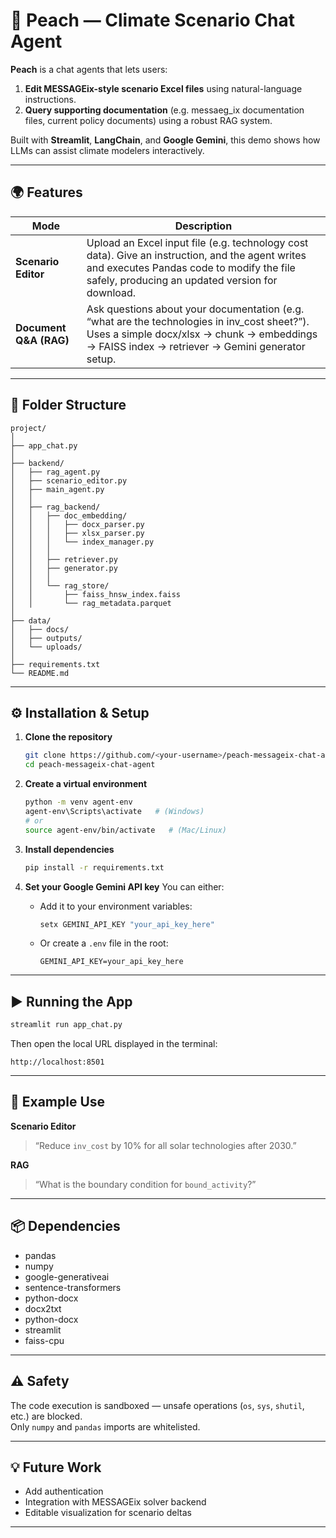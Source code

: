 # 🍑 Peach — Climate Scenario Chat Agent

**Peach** is a chat agents that lets users:
1. **Edit MESSAGEix-style scenario Excel files** using natural-language instructions.
2. **Query supporting documentation** (e.g. messaeg_ix documentation files, current policy documents) using a robust RAG system.

Built with **Streamlit**, **LangChain**, and **Google Gemini**, this demo shows how LLMs can assist climate modelers interactively.

---

## 🌍 Features

| Mode | Description |
|------|--------------|
| **Scenario Editor** | Upload an Excel input file (e.g. technology cost data). Give an instruction, and the agent writes and executes Pandas code to modify the file safely, producing an updated version for download. |
| **Document Q&A (RAG)** | Ask questions about your documentation (e.g. “what are the technologies in inv_cost sheet?”). Uses a simple docx/xlsx → chunk → embeddings → FAISS index → retriever → Gemini generator setup. |

---

## 🧩 Folder Structure

```
project/
│
├── app_chat.py
│
├── backend/
│   ├── rag_agent.py
│   ├── scenario_editor.py
│   ├── main_agent.py
│   │
│   ├── rag_backend/
│   │   ├── doc_embedding/
│   │   │   ├── docx_parser.py
│   │   │   ├── xlsx_parser.py
│   │   │   └── index_manager.py
│   │   │
│   │   ├── retriever.py
│   │   ├── generator.py
│   │   │
│   │   └── rag_store/
│   │       ├── faiss_hnsw_index.faiss
│   │       └── rag_metadata.parquet
│
├── data/
│   ├── docs/
│   ├── outputs/
│   └── uploads/
│
├── requirements.txt
└── README.md
```

---

## ⚙️ Installation & Setup

1. **Clone the repository**
   ```bash
   git clone https://github.com/<your-username>/peach-messageix-chat-agent.git
   cd peach-messageix-chat-agent
   ```

2. **Create a virtual environment**
   ```bash
   python -m venv agent-env
   agent-env\Scripts\activate   # (Windows)
   # or
   source agent-env/bin/activate   # (Mac/Linux)
   ```

3. **Install dependencies**
   ```bash
   pip install -r requirements.txt
   ```

4. **Set your Google Gemini API key**
   You can either:
   - Add it to your environment variables:
     ```bash
     setx GEMINI_API_KEY "your_api_key_here"
     ```
   - Or create a `.env` file in the root:
     ```
     GEMINI_API_KEY=your_api_key_here
     ```

---

## ▶️ Running the App

```bash
streamlit run app_chat.py
```

Then open the local URL displayed in the terminal:
```
http://localhost:8501
```

---

## 🧠 Example Use

**Scenario Editor**
> “Reduce `inv_cost` by 10% for all solar technologies after 2030.”

**RAG**
> “What is the boundary condition for `bound_activity`?”

---

## 📦 Dependencies

- pandas
- numpy
- google-generativeai
- sentence-transformers
- python-docx
- docx2txt
- python-docx
- streamlit
- faiss-cpu

---

## ⚠️ Safety

The code execution is sandboxed — unsafe operations (`os`, `sys`, `shutil`, etc.) are blocked.  
Only `numpy` and `pandas` imports are whitelisted.

---

## 💡 Future Work

- Add authentication
- Integration with MESSAGEix solver backend
- Editable visualization for scenario deltas

---
